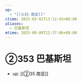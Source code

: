 ```yaml
---
up:
  - "[[②35 南亚]]"
ctime: 2025-03-01T13:12:43+08:00
aliases:
  - 巴基斯坦
mtime: 2025-09-09T12:37:06+08:00
---
```


# ②353 巴基斯坦

- up: [[②35 南亚]]
